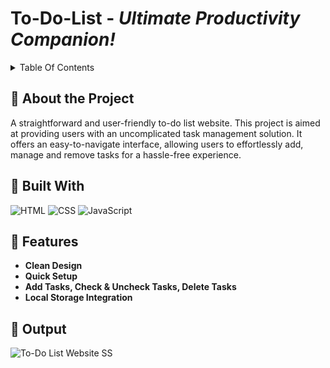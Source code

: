 # To-Do-List - <i>Ultimate Productivity Companion!</i>

<details>
  <summary>Table Of Contents</summary>
  <ol>
    <li>About the Project</a></li>
    <li>Built With</li>
    <li>Features</li>
    <li>Output</li>
  </ol>
</details>

## :star2: About the Project
A straightforward and user-friendly to-do list website. This project is aimed at providing users with an uncomplicated task management solution. It  offers an easy-to-navigate interface, allowing users to effortlessly add, manage and remove tasks for a hassle-free experience.


## :space_invader: Built With
![HTML](https://github.com/Rai-Srishti/To-Do-List/assets/150290281/ef810752-38a9-4127-9846-51bb5e1f6fe8)
![CSS](https://github.com/Rai-Srishti/To-Do-List/assets/150290281/e2ca4522-2be3-4a01-8ea3-f62b2a5713c5)
![JavaScript](https://github.com/Rai-Srishti/To-Do-List/assets/150290281/98a362d9-f55a-4413-ad4e-b7b33227965e)


## :dart: Features
<ul>
  <li> <b>Clean Design</b></li>
  <li><b>Quick Setup</b></li>
  <li><b>Add Tasks, Check & Uncheck Tasks, Delete Tasks</b></li>
  <li><b>Local Storage Integration</b></li>
</ul>

## :eyes: Output
![To-Do List Website SS](https://github.com/Rai-Srishti/To-Do-List/assets/150290281/fcc40d3f-0177-4f89-8ae9-e55fc23d4e95)
